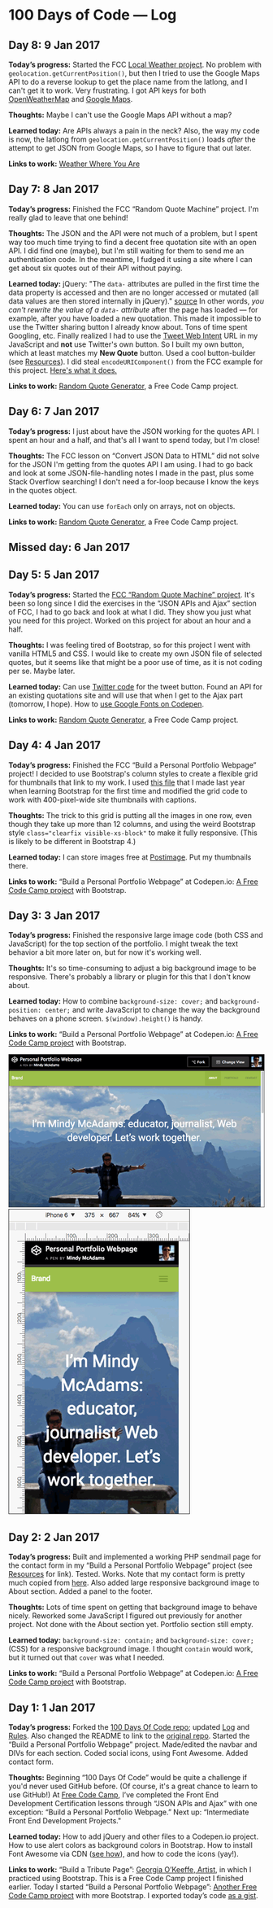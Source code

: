 # 100 Days of Code &mdash; Log

<!--
## Day 1: 1 Jan 2017
**Today’s progress:**
**Thoughts:**
**Learned today:**
**Links to work:**
-->

## Day 8: 9 Jan 2017

**Today’s progress:** Started the FCC [Local Weather project](https://www.freecodecamp.com/challenges/show-the-local-weather). No problem with `geolocation.getCurrentPosition()`, but then I tried to use the Google Maps API to do a reverse lookup to get the place name from the latlong, and I can't get it to work. Very frustrating. I got API keys for both [OpenWeatherMap](http://openweathermap.org/appid) and [Google Maps](https://developers.google.com/maps/documentation/geocoding/get-api-key).

**Thoughts:** Maybe I can't use the Google Maps API without a map?

**Learned today:** Are APIs always a pain in the neck? Also, the way my code is now, the latlong from `geolocation.getCurrentPosition()` loads *after* the attempt to get JSON from Google Maps, so I have to figure that out later.

**Links to work:** [Weather Where You Are](https://codepen.io/macloo/full/oBjxJV/)

## Day 7: 8 Jan 2017

**Today’s progress:** Finished the FCC “Random Quote Machine” project. I'm really glad to leave that one behind!

**Thoughts:** The JSON and the API were not much of a problem, but I spent way too much time trying to find a decent free quotation site with an open API. I did find one (maybe), but I'm still waiting for them to send me an authentication code. In the meantime, I fudged it using a site where I can get about six quotes out of their API without paying.

**Learned today:** jQuery: "The `data-` attributes are pulled in the first time the data property is accessed and then are no longer accessed or mutated (all data values are then stored internally in jQuery)." [source](https://api.jquery.com/data/) In other words, *you can't rewrite the value of a `data-` attribute* after the page has loaded — for example, after you have loaded a new quotation. This made it impossible to use the Twitter sharing button I already know about. Tons of time spent Googling, etc. Finally realized I had to use the [Tweet Web Intent](https://dev.twitter.com/web/tweet-button/web-intent) URL in my JavaScript and **not** use Twitter's own button. So I built my own button, which at least matches my **New Quote** button. Used a cool button-builder (see [Resources](resources.md)). I did steal `encodeURIComponent()` from the FCC example for this project. [Here's what it does.](https://developer.mozilla.org/en-US/docs/Web/JavaScript/Reference/Global_Objects/encodeURIComponent)

**Links to work:** [Random Quote Generator](http://codepen.io/macloo/full/bgVdmw/), a Free Code Camp project.

## Day 6: 7 Jan 2017

**Today’s progress:** I just about have the JSON working for the quotes API. I spent an hour and a half, and that's all I want to spend today, but I'm close!

**Thoughts:** The FCC lesson on “Convert JSON Data to HTML” did not solve for the JSON I'm getting from the quotes API I am using. I had to go back and look at some JSON-file-handling notes I made in the past, plus some Stack Overflow searching! I don't need a for-loop because I know the keys in the quotes object.

**Learned today:** You can use `forEach` only on arrays, not on objects.

**Links to work:** [Random Quote Generator](http://codepen.io/macloo/full/bgVdmw/), a Free Code Camp project.

## Missed day: 6 Jan 2017

## Day 5: 5 Jan 2017

**Today’s progress:** Started the [FCC “Random Quote Machine” project](https://www.freecodecamp.com/challenges/build-a-random-quote-machine). It's been so long since I did the exercises in the “JSON APIs and Ajax” section of FCC, I had to go back and look at what I did. They show you just what you need for this project. Worked on this project for about an hour and a half.

**Thoughts:** I was feeling tired of Bootstrap, so for this project I went with vanilla HTML5 and CSS. I would like to create my own JSON file of selected quotes, but it seems like that might be a poor use of time, as it is not coding per se. Maybe later.

**Learned today:** Can use [Twitter code](https://publish.twitter.com/#) for the tweet button. Found an API for an existing quotations site and will use that when I get to the Ajax part (tomorrow, I hope). How to [use Google Fonts on Codepen](https://codepen.io/team/sparkbox/full/OMdwoJ).

**Links to work:** [Random Quote Generator](http://codepen.io/macloo/full/bgVdmw/), a Free Code Camp project.

## Day 4: 4 Jan 2017

**Today’s progress:** Finished the FCC “Build a Personal Portfolio Webpage” project! I decided to use Bootstrap's column styles to create a flexible grid for thumbnails that link to my work. I used [this file](https://github.com/macloo/learning-bootstrap/blob/master/grid_example_enhanced.html) that I made last year when learning Bootstrap for the first time and modified the grid code to work with 400-pixel-wide site thumbnails with captions.

**Thoughts:** The trick to this grid is putting all the images in one row, even though they take up more than 12 columns, and using the weird Bootstrap style `class="clearfix visible-xs-block"` to make it fully responsive. (This is likely to be different in Bootstrap 4.)

**Learned today:** I can store images free at [Postimage](https://postimg.org/). Put my thumbnails there.

**Links to work:** “Build a Personal Portfolio Webpage” at Codepen.io: [A Free Code Camp project](http://codepen.io/macloo/full/rjBKLo/) with Bootstrap.

## Day 3: 3 Jan 2017

**Today’s progress:** Finished the responsive large image code (both CSS and JavaScript) for the top section of the portfolio. I might tweak the text behavior a bit more later on, but for now it's working well.

**Thoughts:** It's so time-consuming to adjust a big background image to be responsive. There's probably a library or plugin for this that I don't know about.

**Learned today:** How to combine `background-size: cover;` and `background-position: center;` and write JavaScript to change the way the background behaves on a phone screen. `$(window).height()` is handy.

**Links to work:** “Build a Personal Portfolio Webpage” at Codepen.io: [A Free Code Camp project](http://codepen.io/macloo/full/rjBKLo/) with Bootstrap.

![Laptop screenshot - portfolio](images/portfolio_image_lg.png)
![Mobile screenshot - portfolio](images/portfolio_image_sm.png)


## Day 2: 2 Jan 2017

**Today’s progress:** Built and implemented a working PHP sendmail page for the contact form in my “Build a Personal Portfolio Webpage” project (see [Resources](resources.md) for link). Tested. Works. Note that my contact form is pretty much copied from [here](https://bootswatch.com/sandstone/#forms). Also added large responsive background image to About section. Added a panel to the footer.

**Thoughts:** Lots of time spent on getting that background image to behave nicely. Reworked some JavaScript I figured out previously for another project. Not done with the About section yet. Portfolio section still empty.

**Learned today:** `background-size: contain;` and `background-size: cover;` (CSS) for a responsive background image. I thought `contain` would work, but it turned out that `cover` was what I needed.

**Links to work:** “Build a Personal Portfolio Webpage” at Codepen.io: [A Free Code Camp project](http://codepen.io/macloo/full/rjBKLo/) with Bootstrap.


## Day 1: 1 Jan 2017

**Today’s progress:** Forked the [100 Days Of Code repo](https://github.com/Kallaway/100-days-of-code); updated [Log](log.md) and [Rules](rules.md). Also changed the README to link to the [original repo](https://github.com/Kallaway/100-days-of-code). Started the “Build a Personal Portfolio Webpage” project. Made/edited the navbar and DIVs for each section. Coded social icons, using Font Awesome. Added contact form.

**Thoughts:** Beginning “100 Days Of Code” would be quite a challenge if you'd never used GitHub before. (Of course, it's a great chance to learn to use GitHub!) At [Free Code Camp](https://www.freecodecamp.com/macloo), I’ve completed the Front End Development Certification lessons through “JSON APIs and Ajax” with one exception: “Build a Personal Portfolio Webpage.” Next up: “Intermediate Front End Development Projects."

**Learned today:** How to add jQuery and other files to a Codepen.io project. How to use alert colors as background colors in Bootstrap. How to install Font Awesome via CDN ([see how](http://fontawesome.io/get-started/)), and how to code the icons (yay!).

**Links to work:** “Build a Tribute Page”: [Georgia O’Keeffe, Artist](http://codepen.io/macloo/full/mORjyd/), in which I practiced using Bootstrap. This is a Free Code Camp project I finished earlier. Today I started “Build a Personal Portfolio Webpage”: [Another Free Code Camp project](http://codepen.io/macloo/full/rjBKLo/) with more Bootstrap. I exported today’s code [as a gist](https://gist.github.com/macloo/4448f77d928a7e3283910de0aab9f845).
